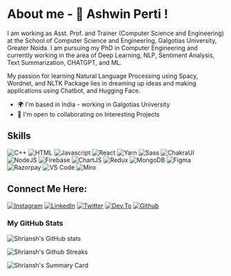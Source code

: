 # About me - 👋 Ashwin Perti !
I am working as Asst. Prof. and Trainer (Computer Science and Engineering) at the School of Computer Science and Engineering, Galgotias University, Greater Noida. I am pursuing my PhD in Computer Engineering and currently working in the area of Deep Learning, NLP, Sentiment Analysis, Text Summarization, CHATGPT, and ML.

My passion for learning Natural Language Processing using Spacy, Wordnet, and NLTK Package lies in dreaming up ideas and making applications using Chatbot, and Hugging Face.

- 🌍 I'm based in India - working in Galgotias University
- 🤝 I'm open to collaborating on Interesting Projects

## Skills

![C++](https://img.shields.io/badge/C%2B%2B-00599C?style=for-the-badge&logo=c%2B%2B&logoColor=white)
![HTML](https://img.shields.io/badge/HTML5-E34F26?style=for-the-badge&logo=html5&logoColor=white)
![Javascript](https://img.shields.io/badge/JavaScript-323330?style=for-the-badge&logo=javascript&logoColor=F7DF1E)
![React](https://img.shields.io/badge/React-20232A?style=for-the-badge&logo=react&logoColor=61DAFB)
![Yarn](https://img.shields.io/badge/Yarn-2C8EBB?style=for-the-badge&logo=yarn&logoColor=white)
![Sass](https://img.shields.io/badge/Sass-CC6699?style=for-the-badge&logo=sass&logoColor=white)
![ChakraUI](https://img.shields.io/badge/Chakra--UI-319795?style=for-the-badge&logo=chakra-ui&logoColor=white)
![NodeJS](https://img.shields.io/badge/Node.js-339933?style=for-the-badge&logo=nodedotjs&logoColor=white)
![Firebase](https://img.shields.io/badge/firebase-ffca28?style=for-the-badge&logo=firebase&logoColor=black)
![ChartJS](https://img.shields.io/badge/Chart.js-FF6384?style=for-the-badge&logo=chartdotjs&logoColor=white)
![Redux](https://img.shields.io/badge/Redux-593D88?style=for-the-badge&logo=redux&logoColor=white)
![MongoDB](https://img.shields.io/badge/MongoDB-4EA94B?style=for-the-badge&logo=mongodb&logoColor=white)
![Figma](https://img.shields.io/badge/Figma-F24E1E?style=for-the-badge&logo=figma&logoColor=white)
![Razorpay](https://img.shields.io/badge/Razorpay-02042B?style=for-the-badge&logo=razorpay&logoColor=3395FF)
![VS Code](https://img.shields.io/badge/VSCode-0078D4?style=for-the-badge&logo=visual%20studio%20code&logoColor=white)
![Miro](https://img.shields.io/badge/Miro-F7C922?style=for-the-badge&logo=Miro&logoColor=050036)

## Connect Me Here:

[![Instagram](https://img.shields.io/badge/Instagram-E4405F?style=for-the-badge&logo=instagram&logoColor=white)](https://www.instagram.com/_.shriansh_agarwal/)
[![LinkedIn](https://img.shields.io/badge/LinkedIn-0077B5?style=for-the-badge&logo=linkedin&logoColor=white)](https://www.linkedin.com/in/ashwin-perti-4062739/)
[![Twitter](https://img.shields.io/badge/Twitter-1DA1F2?style=for-the-badge&logo=twitter&logoColor=white)](https://twitter.com/AshwinPerti2)
[![Dev.To](https://img.shields.io/badge/dev.to-0A0A0A?style=for-the-badge&logo=devdotto&logoColor=white)](https://dev.to/ashwinperti)
[![Github](https://img.shields.io/badge/GitHub-100000?style=for-the-badge&logo=github&logoColor=white)](https://github.com/pertiashwin)

### My GitHub Stats

![Shriansh's GitHub stats](https://github-readme-stats.vercel.app/api?username=pertiashwin&count_private=true&show_icons=true&theme=radical)

![Shriansh's Github Streaks](https://github-readme-streak-stats.herokuapp.com/?user=pertiashwin&theme=highcontrast&ring=D8397C&fire=D8397C&currStreakLabel=D8397C)

![Shriansh's Summary Card](https://github-profile-summary-cards.vercel.app/api/cards/profile-details?username=pertiashwin&theme=radical)
